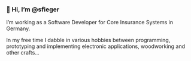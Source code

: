 ### 👋 Hi, I’m @sfieger

I’m working as a Software Developer for Core Insurance Systems in Germany.

In my free time I dabble in various hobbies between programming, prototyping and implementing electronic applications, woodworking and other crafts...

<!--
**sfieger/sfieger** is a ✨ _special_ ✨ repository because its `README.md` (this file) appears on your GitHub profile.

Here are some ideas to get you started:

- 🔭 I’m currently working on ...
- 🌱 I’m currently learning ...
- 👯 I’m looking to collaborate on ...
- 🤔 I’m looking for help with ...
- 💬 Ask me about ...
- 📫 How to reach me: ...
- 😄 Pronouns: ...
- ⚡ Fun fact: ...
-->
